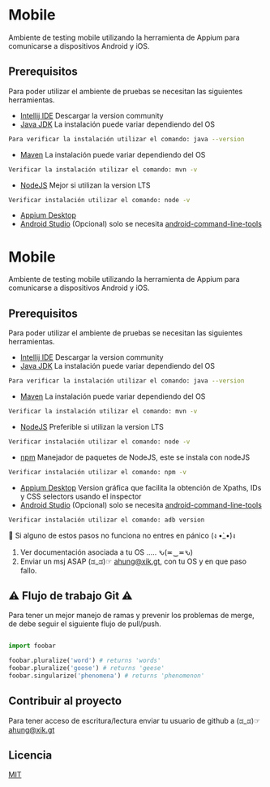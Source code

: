 # Mobile

Ambiente de testing mobile utilizando la herramienta de Appium para comunicarse a dispositivos Android y iOS.

## Prerequisitos

Para poder utilizar el ambiente de pruebas se necesitan las siguientes herramientas.
* [Intellij IDE](https://www.jetbrains.com/idea/download/#) Descargar la version community
* [Java JDK](https://www.oracle.com/technetwork/java/javase/downloads/index.html) La instalación puede variar dependiendo del OS
```bash
Para verificar la instalación utilizar el comando: java --version
```
* [Maven](https://maven.apache.org) La instalación puede variar dependiendo del OS
```bash
Verificar la instalación utilizar el comando: mvn -v
```
* [NodeJS](https://nodejs.org/en/) Mejor si utilizan la version LTS
```bash
Verificar instalación utilizar el comando: node -v
```
* [Appium Desktop](http://appium.io)
* [Android Studio](https://developer.android.com/studio) (Opcional) solo se necesita [android-command-line-tools](https://developer.android.com/studio#downloads)
# Mobile

Ambiente de testing mobile utilizando la herramienta de Appium para comunicarse a dispositivos Android y iOS.

## Prerequisitos

Para poder utilizar el ambiente de pruebas se necesitan las siguientes herramientas.
* [Intellij IDE](https://www.jetbrains.com/idea/download/#) Descargar la version community
* [Java JDK](https://www.oracle.com/technetwork/java/javase/downloads/index.html) La instalación puede variar dependiendo del OS
```bash
Para verificar la instalación utilizar el comando: java --version
```
* [Maven](https://maven.apache.org) La instalación puede variar dependiendo del OS
```bash
Verificar la instalación utilizar el comando: mvn -v
```
* [NodeJS](https://nodejs.org/en/) Preferible si utilizan la version LTS
```bash
Verificar instalación utilizar el comando: node -v
```
* [npm](https://www.npmjs.com) Manejador de paquetes de NodeJS, este se instala con nodeJS
```bash
Verificar instalación utilizar el comando: npm -v
```
* [Appium Desktop](http://appium.io) Version gráfica que facilita la obtención de Xpaths, IDs y CSS selectors usando el inspector
* [Android Studio](https://developer.android.com/studio) (Opcional) solo se necesita [android-command-line-tools](https://developer.android.com/studio#downloads)
```bash
Verificar instalación utilizar el comando: adb version
```
🙏 Si alguno de estos pasos no funciona no entres en pánico (ง •̀_•́)ง
1) Ver documentación asociada a tu OS .....  ԅ(≖‿≖ԅ)
2) Enviar un msj ASAP  (ಡ_ಡ)☞ ahung@xik.gt, con tu OS y en que paso fallo.

## ⚠️ Flujo de trabajo Git ⚠️
Para tener un mejor manejo de ramas y prevenir los problemas de merge, de debe seguir el siguiente flujo de pull/push.

```bash
```

```python
import foobar

foobar.pluralize('word') # returns 'words'
foobar.pluralize('goose') # returns 'geese'
foobar.singularize('phenomena') # returns 'phenomenon'
```

## Contribuir al proyecto
Para tener acceso de escritura/lectura enviar tu usuario de github a (ಡ_ಡ)☞ ahung@xik.gt



## Licencia 
[MIT](https://choosealicense.com/licenses/mit/)